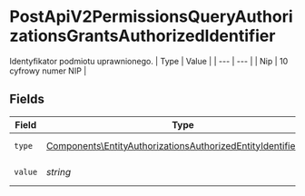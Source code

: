 # PostApiV2PermissionsQueryAuthorizationsGrantsAuthorizedIdentifier

Identyfikator podmiotu uprawnionego.
| Type | Value |
| --- | --- |
| Nip | 10 cyfrowy numer NIP |


## Fields

| Field                                                                                                                                          | Type                                                                                                                                           | Required                                                                                                                                       | Description                                                                                                                                    |
| ---------------------------------------------------------------------------------------------------------------------------------------------- | ---------------------------------------------------------------------------------------------------------------------------------------------- | ---------------------------------------------------------------------------------------------------------------------------------------------- | ---------------------------------------------------------------------------------------------------------------------------------------------- |
| `type`                                                                                                                                         | [Components\EntityAuthorizationsAuthorizedEntityIdentifierType](../../Models/Components/EntityAuthorizationsAuthorizedEntityIdentifierType.md) | :heavy_check_mark:                                                                                                                             | Typ identyfikatora.                                                                                                                            |
| `value`                                                                                                                                        | *string*                                                                                                                                       | :heavy_check_mark:                                                                                                                             | Wartość identyfikatora.                                                                                                                        |